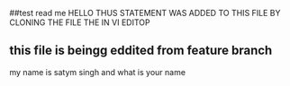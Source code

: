 ##test read me
HELLO THUS STATEMENT WAS ADDED TO THIS FILE BY CLONING THE FILE THE IN VI EDITOP

## this file is beingg eddited from feature branch 
my name is satym singh and what is your name 


